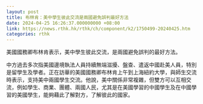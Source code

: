 ```yaml
---
layout: post
title: 布林肯：美中學生彼此交流是兩國避免誤判最好方法
date: 2024-04-25 16:26:37.000000000 +08:00
link: https://news.rthk.hk/rthk/ch/component/k2/1750499-20240425.htm
categories: rthk
---
```


美國國務卿布林肯表示，美中學生彼此交流，是兩國避免誤判的最好方法。

中方過去多次指美國邊境執法人員持續無端滋擾、盤查、遣返中國赴美人員，特別是留學生及學者。正在訪華的美國國務卿布林肯上午到上海紐約大學，與師生交流時表示，支持美中兩國學生交流。他說，美中關係非常複雜，但雙方可以互相交流，例如學生、商業、團體、兩國人民，尤其是在美國學習的中國學生及在中國學習的美國學生，能夠藉此了解對方，了解彼此的國家。
